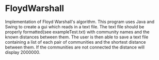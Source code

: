 # FloydWarshall
 Implementation of Floyd Warshall's algorithm.
 This program uses Java and Swing to create a gui which reads in a text file.
 The text file should be properly formatted(see exampleTest.txt) with community names
 and the known distances between them.  The user is then able to save a text file 
 containing a list of each pair of communities and the shortest distance between them.
 If the communities are not connected the distance will display 2000000.
